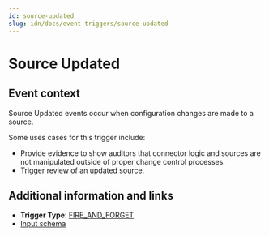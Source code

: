 ```yaml
---
id: source-updated
slug: idn/docs/event-triggers/source-updated
---
```


# Source Updated

## Event context

Source Updated events occur when configuration changes are made to a source.

Some uses cases for this trigger include:

- Provide evidence to show auditors that connector logic and sources are not manipulated outside of proper change control processes.
- Trigger review of an updated source.

## Additional information and links

- **Trigger Type**: [FIRE_AND_FORGET](../event-triggers-trigger-types.md#fire-and-forget)
- [Input schema](https://developer.sailpoint.com/apis/beta/#section/Source-Updated-Event-Trigger-Input)
